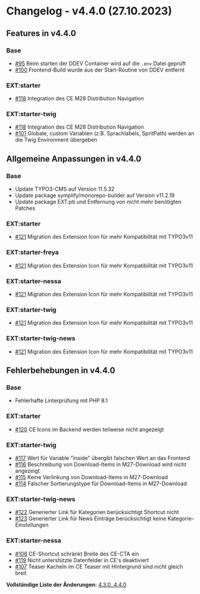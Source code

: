 # Changelog - v4.4.0 (27.10.2023)

## Features in v4.4.0

### Base

- [#95](https://gitlab.com/starterteam/team/base/-/issues/95) Beim starten der DDEV Container wird auf die `.env` Datei geprüft
- [#100](https://gitlab.com/starterteam/team/base/-/issues/100) Frontend-Build wurde aus der Start-Routine von DDEV entfernt

### EXT:starter

- [#118](https://gitlab.com/starterteam/team/base/-/issues/118) Integration des CE M28 Distribution Navigation

### EXT:starter-twig

- [#118](https://gitlab.com/starterteam/team/base/-/issues/118) Integration des CE M28 Distribution Navigation
- [#101](https://gitlab.com/starterteam/team/base/-/issues/101) Globale, custom Variablen (z.B. Sprachlabels, SpritPath) werden an die Twig Environment übergeben

## Allgemeine Anpassungen in v4.4.0

### Base

- Update TYPO3-CMS auf Version 11.5.32
- Update package symplify/monorepo-builder auf Version v11.2.19
- Update package EXT:pti und Entfernung von nicht mehr benötigten Patches

### EXT:starter

- [#121](https://gitlab.com/starterteam/team/base/-/issues/121) Migration des Extension Icon für mehr Kompatibilität mit TYPO3v11

### EXT:starter-freya

- [#121](https://gitlab.com/starterteam/team/base/-/issues/121) Migration des Extension Icon für mehr Kompatibilität mit TYPO3v11

### EXT:starter-nessa

- [#121](https://gitlab.com/starterteam/team/base/-/issues/121) Migration des Extension Icon für mehr Kompatibilität mit TYPO3v11

### EXT:starter-twig

- [#121](https://gitlab.com/starterteam/team/base/-/issues/121) Migration des Extension Icon für mehr Kompatibilität mit TYPO3v11

### EXT:starter-twig-news

- [#121](https://gitlab.com/starterteam/team/base/-/issues/121) Migration des Extension Icon für mehr Kompatibilität mit TYPO3v11

## Fehlerbehebungen in v4.4.0

### Base

- Fehlerhafte Linterprüfung mit PHP 8.1

### EXT:starter

- [#120](https://gitlab.com/starterteam/team/base/-/issues/120) CE Icons im Backend werden teilweise nicht angezeigt

### EXT:starter-twig

- [#117](https://gitlab.com/starterteam/team/base/-/issues/117) Wert für Variable "inside" übergibt falschen Wert an das Frontend
- [#116](https://gitlab.com/starterteam/team/base/-/issues/116) Beschreibung von Download-Items in M27-Download wird nicht angezeigt
- [#115](https://gitlab.com/starterteam/team/base/-/issues/115) Keine Verlinkung von Download-Items in M27-Download
- [#114](https://gitlab.com/starterteam/team/base/-/issues/114) Falscher Sortierungstype für Download-Items in M27-Download

### EXT:starter-twig-news

- [#122](https://gitlab.com/starterteam/team/base/-/issues/122) Generierter Link für Kategorien berücksichtigt Shortcut nicht
- [#123](https://gitlab.com/starterteam/team/base/-/issues/123) Generierter Link für News Einträge berücksichtigt keine Kategorie-Einstellungen

### EXT:starter-nessa

- [#106](https://gitlab.com/starterteam/team/base/-/issues/106) CE-Shortcut schränkt Breite des CE-CTA ein
- [#119](https://gitlab.com/starterteam/team/base/-/issues/119) Nicht unterstützte Datenfelder in CE's deaktiviert
- [#107](https://gitlab.com/starterteam/team/base/-/issues/107) Teaser Kacheln im CE Teaser mit Hintergrund sind nicht gleich breit

**Vollständige Liste der Änderungen:** [4.3.0..4.4.0](https://gitlab.com/starterteam/team/base/-/compare/4.3.0...4.4.0?from_project_id=30285894)

